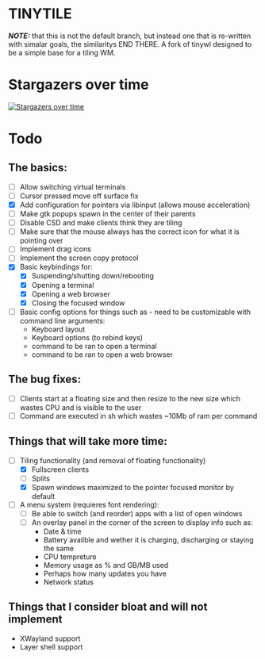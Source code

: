 # TINYTILE
***NOTE:*** that this is not the default branch, but instead one that is re-written with simalar goals, the similaritys END THERE.
A fork of tinywl designed to be a simple base for a tiling WM.

# Stargazers over time
[![Stargazers over time](https://starchart.cc/godalming123/tinytile.svg)](https://starchart.cc/godalming123/tinytile)

# Todo
## The basics:
 - [ ] Allow switching virtual terminals
 - [ ] Cursor pressed move off surface fix
 - [X] Add configuration for pointers via libinput (allows mouse acceleration)
 - [ ] Make gtk popups spawn in the center of their parents
 - [ ] Disable CSD and make clients think they are tiling
 - [ ] Make sure that the mouse always has the correct icon for what it is pointing over
 - [ ] Implement drag icons
 - [ ] Implement the screen copy protocol
 - [X] Basic keybindings for:
    - [X] Suspending/shutting down/rebooting
    - [X] Opening a terminal
    - [X] Opening a web browser
    - [X] Closing the focused window
 - [ ] Basic config options for things such as - need to be customizable with command line arguments:
    - Keyboard layout
    - Keyboard options (to rebind keys)
    - command to be ran to open a terminal
    - command to be ran to open a web browser
## The bug fixes:
 - [ ] Clients start at a floating size and then resize to the new size which wastes CPU and is visible to the user
 - [ ] Command are executed in sh which wastes ~10Mb of ram per command
## Things that will take more time:
 - [ ] Tiling functionality (and removal of floating functionality)
    - [X] Fullscreen clients
    - [ ] Splits
    - [X] Spawn windows maximized to the pointer focused monitor by default
 - [ ] A menu system (requieres font rendering):
    - [ ] Be able to switch (and reorder) apps with a list of open windows
    - [ ] An overlay panel in the corner of the screen to display info such as:
       - Date & time
       - Battery availble and wether it is charging, discharging or staying the same
       - CPU tempreture
       - Memory usage as % and GB/MB used
       - Perhaps how many updates you have
       - Network status
## Things that I consider bloat and will not implement
 - XWayland support
 - Layer shell support
